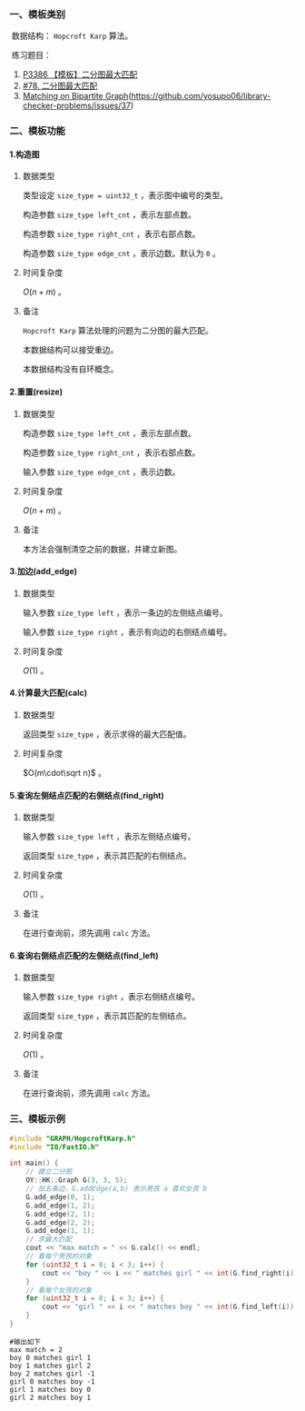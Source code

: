 ### 一、模板类别

​	数据结构： `Hopcroft Karp` 算法。

​	练习题目：

1. [P3386 【模板】二分图最大匹配](https://www.luogu.com.cn/problem/P3386)
2. [#78. 二分图最大匹配](https://uoj.ac/problem/78)
3. [Matching on Bipartite Graph](https://judge.yosupo.jp/problem/bipartitematching)(https://github.com/yosupo06/library-checker-problems/issues/37)


### 二、模板功能

#### 1.构造图

1. 数据类型

   类型设定 `size_type = uint32_t` ，表示图中编号的类型。

   构造参数 `size_type left_cnt` ，表示左部点数。
   
   构造参数 `size_type right_cnt` ，表示右部点数。

   构造参数 `size_type edge_cnt` ，表示边数。默认为 `0` 。

2. 时间复杂度

   $O(n+m)$ 。

3. 备注

    `Hopcroft Karp` 算法处理的问题为二分图的最大匹配。

   本数据结构可以接受重边。
   
   本数据结构没有自环概念。

#### 2.重置(resize)

1. 数据类型

   构造参数 `size_type left_cnt` ，表示左部点数。
   
   构造参数 `size_type right_cnt` ，表示右部点数。

   输入参数 `size_type edge_cnt` ，表示边数。

2. 时间复杂度

   $O(n+m)$ 。

3. 备注

   本方法会强制清空之前的数据，并建立新图。

#### 3.加边(add_edge)

1. 数据类型

   输入参数 `size_type left`​ ，表示一条边的左侧结点编号。

   输入参数 `size_type right` ，表示有向边的右侧结点编号。

2. 时间复杂度

   $O(1)$ 。

#### 4.计算最大匹配(calc)

1. 数据类型

   返回类型 `size_type` ，表示求得的最大匹配值。

2. 时间复杂度

   $O(m\cdot\sqrt n)$ 。

#### 5.查询左侧结点匹配的右侧结点(find_right)

1. 数据类型

   输入参数 `size_type left` ，表示左侧结点编号。

   返回类型 `size_type` ，表示其匹配的右侧结点。

2. 时间复杂度

   $O(1)$ 。

3. 备注

   在进行查询前，须先调用 `calc` 方法。

#### 6.查询右侧结点匹配的左侧结点(find_left)

1. 数据类型

   输入参数 `size_type right` ，表示右侧结点编号。

   返回类型 `size_type` ，表示其匹配的左侧结点。

2. 时间复杂度

   $O(1)$ 。

3. 备注

   在进行查询前，须先调用 `calc` 方法。


### 三、模板示例

```c++
#include "GRAPH/HopcroftKarp.h"
#include "IO/FastIO.h"

int main() {
    // 建立二分图
    OY::HK::Graph G(3, 3, 5);
    // 加五条边，G.addEdge(a,b) 表示男孩 a 喜欢女孩 b
    G.add_edge(0, 1);
    G.add_edge(1, 2);
    G.add_edge(2, 1);
    G.add_edge(2, 2);
    G.add_edge(1, 1);
    // 求最大匹配
    cout << "max match = " << G.calc() << endl;
    // 看每个男孩的对象
    for (uint32_t i = 0; i < 3; i++) {
        cout << "boy " << i << " matches girl " << int(G.find_right(i)) << endl;
    }
    // 看每个女孩的对象
    for (uint32_t i = 0; i < 3; i++) {
        cout << "girl " << i << " matches boy " << int(G.find_left(i)) << endl;
    }
}
```

```
#输出如下
max match = 2
boy 0 matches girl 1
boy 1 matches girl 2
boy 2 matches girl -1
girl 0 matches boy -1
girl 1 matches boy 0
girl 2 matches boy 1

```

